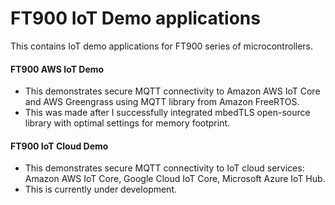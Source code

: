# FT900 IoT Demo applications

This contains IoT demo applications for FT900 series of microcontrollers. 

#### FT900 AWS IoT Demo
- This demonstrates secure MQTT connectivity to Amazon AWS IoT Core and AWS Greengrass using MQTT library from Amazon FreeRTOS.
- This was made after I successfully integrated mbedTLS open-source library with optimal settings for memory footprint.

#### FT900 IoT Cloud Demo
- This demonstrates secure MQTT connectivity to IoT cloud services: Amazon AWS IoT Core, Google Cloud IoT Core, Microsoft Azure IoT Hub.
- This is currently under development. 
